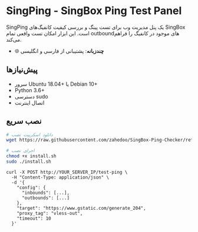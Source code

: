 # SingPing - SingBox Ping Test Panel

SingPing یک پنل مدیریت وب برای تست پینگ و بررسی کیفیت کانفیگ‌های SingBox است. این ابزار امکان تست واقعی تمام outboundهای موجود در کانفیگ را فراهم می‌کند.

- 🌐 **چندزبانه**: پشتیبانی از فارسی و انگلیسی

## پیش‌نیازها

- سرور Ubuntu 18.04+ یا Debian 10+
- Python 3.6+
- دسترسی sudo
- اتصال اینترنت

## نصب سریع

```bash
# دانلود اسکریپت نصب
wget https://raw.githubusercontent.com/zahedoo/SingBox-Ping-Checker/refs/heads/main/install.sh

# اجرای نصب
chmod +x install.sh
sudo ./install.sh
```

```
curl -X POST http://YOUR_SERVER_IP/test-ping \
  -H "Content-Type: application/json" \
  -d '{
    "config": {
      "inbounds": [...],
      "outbounds": [...]
    },
    "target": "https://www.gstatic.com/generate_204",
    "proxy_tag": "vless-out",
    "timeout": 10
  }'
```
